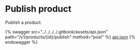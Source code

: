 # Publish product

Publish a product.

{% swagger src="../../../../.gitbook/assets/api.json" path="/v1/products/{id}/publish" method="post" %}
[api.json](../../../../.gitbook/assets/api.json)
{% endswagger %}

